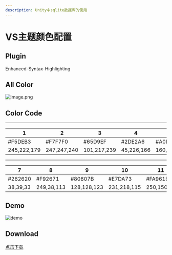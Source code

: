 ```yaml
---
description: Unity中sqlite数据库的使用
---
```


# VS主题颜色配置

## Plugin

Enhanced-Syntax-Highlighting

## All Color

![image.png](https://upload-images.jianshu.io/upload_images/3947109-d624610eb70dff16.png?imageMogr2/auto-orient/strip%7CimageView2/2/w/1240)

## Color Code

-----
|1|2|3|4|5|6|
|-|-|-|-|-|-|
|#F5DEB3|#F7F7F0|#65D9EF|#2DE2A6|#A0DA2D|#AE81FF|
|245,222,179|247,247,240|101,217,239|45,226,166|160,218,45|174,129,255|

-----
|7|8|9|10|11||
|-|-|-|-|-|-|
|#262620|#F92671|#80807B|#E7DA73|#FA961E||
|38,39,33|249,38,113|128,128,123|231,218,115|250,150,30||

## Demo

![demo](https://upload-images.jianshu.io/upload_images/3947109-a100390997a190be.png?imageMogr2/auto-orient/strip%7CimageView2/2/w/1240)

## Download

[点击下载](/download/theme.vssettings)